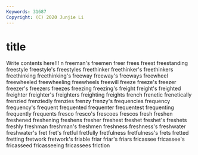 ```yaml
---
Keywords: 31687
Copyright: (C) 2020 Junjie Li
---
```


# title

Write contents here!!!
n 
freeman's 
freemen 
freer 
frees 
freest 
freestanding
freestyle 
freestyle's 
freestyles 
freethinker 
freethinker's 
freethinkers 
freethinking 
freethinking's 
freeway 
freeway's
freeways 
freewheel 
freewheeled 
freewheeling 
freewheels 
freewill 
freeze 
freeze's 
freezer 
freezer's
freezers 
freezes 
freezing 
freezing's 
freight 
freight's 
freighted 
freighter 
freighter's 
freighters
freighting 
freights 
french 
frenetic 
frenetically 
frenzied 
frenziedly 
frenzies 
frenzy 
frenzy's
frequencies 
frequency 
frequency's 
frequent 
frequented 
frequenter 
frequentest 
frequenting 
frequently 
frequents
fresco 
fresco's 
frescoes 
frescos 
fresh 
freshen 
freshened 
freshening 
freshens 
fresher
freshest 
freshet 
freshet's 
freshets 
freshly 
freshman 
freshman's 
freshmen 
freshness 
freshness's
freshwater 
freshwater's 
fret 
fret's 
fretful 
fretfully 
fretfulness 
fretfulness's 
frets 
fretted
fretting 
fretwork 
fretwork's 
friable 
friar 
friar's 
friars 
fricassee 
fricassee's 
fricasseed
fricasseeing 
fricassees 
friction 
